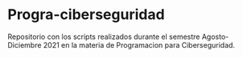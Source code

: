 # Progra-ciberseguridad
Repositorio con los scripts realizados durante el semestre Agosto-Diciembre 2021 en la materia de Programacion para Ciberseguridad.
